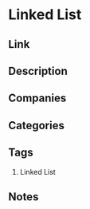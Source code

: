 # Linked List

## Link

## Description

## Companies

## Categories

## Tags

1. Linked List

## Notes